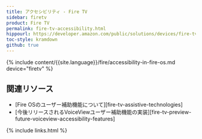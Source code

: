 ```yaml
---
title: アクセシビリティ - Fire TV
sidebar: firetv
product: Fire TV
permalink: fire-tv-accessibility.html
hippourl: https://developer.amazon.com/public/solutions/devices/fire-tv/docs/fire-tv-accessibility
toc-style: kramdown
github: true
---
```


{% include content/{{site.language}}/fire/accessibility-in-fire-os.md device="firetv" %}

## 関連リソース

*   [Fire OSのユーザー補助機能について][fire-tv-assistive-technologies]
*   [今後リリースされるVoiceViewユーザー補助機能の実装][fire-tv-preview-future-voiceview-accessibility-features]

{% include links.html %}
